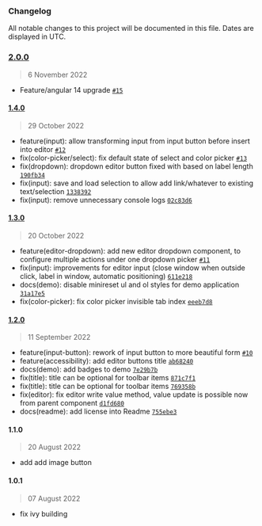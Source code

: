 ### Changelog

All notable changes to this project will be documented in this file. Dates are displayed in UTC.

### [2.0.0](https://github.com/Raiper34/ngx-simple-text-editor/compare/1.4.0...2.0.0)

> 6 November 2022

- Feature/angular 14 upgrade [`#15`](https://github.com/Raiper34/ngx-simple-text-editor/pull/15)

#### [1.4.0](https://github.com/Raiper34/ngx-simple-text-editor/compare/1.3.0...1.4.0)

> 29 October 2022

- feature(input): allow transforming input from input button before insert into editor [`#12`](https://github.com/Raiper34/ngx-simple-text-editor/issues/12)
- fix(color-picker/select): fix default state of select and color picker [`#13`](https://github.com/Raiper34/ngx-simple-text-editor/issues/13)
- fix(dropdown): dropdown editor button fixed with based on label length [`190fb34`](https://github.com/Raiper34/ngx-simple-text-editor/commit/190fb34bd61dab266a488f9e15e8febd45758dd1)
- fix(input): save and load selection to allow add link/whatever to existing text/selection [`1338392`](https://github.com/Raiper34/ngx-simple-text-editor/commit/133839263c404c83667498d9ca6a4c28e1d546a8)
- fix(input): remove unnecessary console logs [`02c83d6`](https://github.com/Raiper34/ngx-simple-text-editor/commit/02c83d6cc0870de00beebcb696946df48e35c30c)

#### [1.3.0](https://github.com/Raiper34/ngx-simple-text-editor/compare/1.2.0...1.3.0)

> 20 October 2022

- feature(editor-dropdown): add new editor dropdown component, to configure multiple actions under one dropdown picker [`#11`](https://github.com/Raiper34/ngx-simple-text-editor/issues/11)
- fix(input): improvements for editor input (close window when outside click, label in window, automatic positioning) [`611e218`](https://github.com/Raiper34/ngx-simple-text-editor/commit/611e218ef658a6b5ed893ee58dc4fc1254b4f9f5)
- docs(demo): disable minireset ul and ol styles for demo application [`31a17e5`](https://github.com/Raiper34/ngx-simple-text-editor/commit/31a17e50d37d47ade061ea0a7a80b25438622e2b)
- fix(color-picker): fix color picker invisible tab index [`eeeb7d8`](https://github.com/Raiper34/ngx-simple-text-editor/commit/eeeb7d850adac2d7db6e19cb5fe2c8d0433ebf7a)

#### [1.2.0](https://github.com/Raiper34/ngx-simple-text-editor/compare/1.1.0...1.2.0)

> 11 September 2022

- feature(input-button): rework of input button to more beautiful form [`#10`](https://github.com/Raiper34/ngx-simple-text-editor/issues/10)
- feature(accessibility): add editor buttons title [`ab68240`](https://github.com/Raiper34/ngx-simple-text-editor/commit/ab682407e0f0684b97070555cfe035616708bd2b)
- docs(demo): add badges to demo [`7e29b7b`](https://github.com/Raiper34/ngx-simple-text-editor/commit/7e29b7b335d7fe6f654d388841fb6d494562d8ca)
- fix(title): title can be optional for toolbar items [`871c7f1`](https://github.com/Raiper34/ngx-simple-text-editor/commit/871c7f1dba39f0c15e7154e39d3a82e547db9b15)
- fix(title): title can be optional for toolbar items [`769358b`](https://github.com/Raiper34/ngx-simple-text-editor/commit/769358bcc7e761076176d99ed0fc7b6dc969fedd)
- fix(editor): fix editor write value method, value update is possible now from parent component [`d1fd680`](https://github.com/Raiper34/ngx-simple-text-editor/commit/d1fd6804c8efe9909dcfc54b715b7d3ae26beb12)
- docs(readme): add license into Readme [`755ebe3`](https://github.com/Raiper34/ngx-simple-text-editor/commit/755ebe357bc82197009c99c59496ffa888a59e5d)

<!-- auto-changelog-above -->

#### 1.1.0

> 20 August 2022

* add add image button

#### 1.0.1

> 07 August 2022

* fix ivy building
